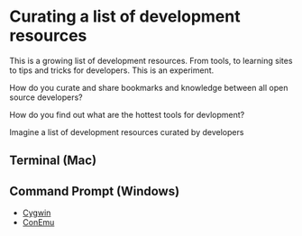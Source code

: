 Curating a list of development resources
========================================

This is a growing list of development resources. From tools, to learning sites to tips and tricks for developers. This is an experiment. 

How do you curate and share bookmarks and knowledge between all open source developers?

How do you find out what are the hottest tools for devlopment?

Imagine a list of development resources curated by developers

Terminal (Mac)
------------------------

Command Prompt (Windows)
------------------------

* [Cygwin](http://cygwin.com/install.html)
* [ConEmu](https://sourceforge.net/projects/conemu/)


